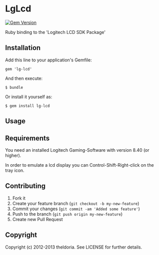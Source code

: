 # LgLcd

[![Gem Version](https://badge.fury.io/rb/lg-lcd.png)](http://badge.fury.io/rb/lg-lcd)

Ruby binding to the 'Logitech LCD SDK Package'

## Installation

Add this line to your application's Gemfile:

    gem 'lg-lcd'

And then execute:

    $ bundle

Or install it yourself as:

    $ gem install lg-lcd

## Usage

## Requirements

You need an installed Logitech Gaming-Software with version 8.40 (or higher).

In order to emulate a lcd display you can Control-Shift-Right-click on the tray icon.



## Contributing

1. Fork it
2. Create your feature branch (`git checkout -b my-new-feature`)
3. Commit your changes (`git commit -am 'Added some feature'`)
4. Push to the branch (`git push origin my-new-feature`)
5. Create new Pull Request

## Copyright

Copyright (c) 2012-2013 theldoria. See LICENSE for further details.
